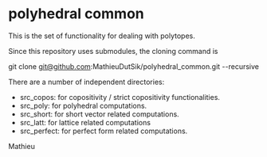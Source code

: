 polyhedral common
=================

This is the set of functionality for dealing with polytopes.

Since this repository uses submodules, the cloning command is

git clone git@github.com:MathieuDutSik/polyhedral_common.git --recursive

There are a number of independent directories:
  * src_copos: for copositivity / strict copositivity functionalities.
  * src_poly: for polyhedral computations.
  * src_short: for short vector related computations.
  * src_latt: for lattice related computations
  * src_perfect: for perfect form related computations.


  Mathieu



